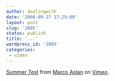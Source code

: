 ```yaml
---
author: dealingwith
date: '2008-09-27 17:29:00'
layout: post
slug: '2805'
status: publish
title: '...'
wordpress_id: '2805'
categories:
 - video
---
```



[Summer Test][1] from [Marco Aslan][2] on [Vimeo][3].

   [1]: http://vimeo.com/1807479?pg=embed&sec=1807479

   [2]: http://vimeo.com/user548605?pg=embed&sec=1807479

   [3]: http://vimeo.com?pg=embed&sec=1807479

